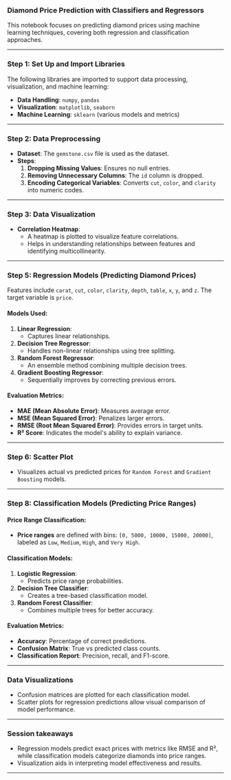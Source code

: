 ### **Diamond Price Prediction with Classifiers and Regressors**

This notebook focuses on predicting diamond prices using machine learning techniques, covering both regression and classification approaches.

---

### **Step 1: Set Up and Import Libraries**

The following libraries are imported to support data processing, visualization, and machine learning:

* **Data Handling**: `numpy`, `pandas`  
* **Visualization**: `matplotlib`, `seaborn`  
* **Machine Learning**: `sklearn` (various models and metrics)

---

### **Step 2: Data Preprocessing**

* **Dataset**: The `gemstone.csv` file is used as the dataset.  
* **Steps**:  
  1. **Dropping Missing Values**: Ensures no null entries.  
  2. **Removing Unnecessary Columns**: The `id` column is dropped.  
  3. **Encoding Categorical Variables**: Converts `cut`, `color`, and `clarity` into numeric codes.

---

### **Step 3: Data Visualization**

* **Correlation Heatmap**:  
  * A heatmap is plotted to visualize feature correlations.  
  * Helps in understanding relationships between features and identifying multicollinearity.

---

### **Step 5: Regression Models (Predicting Diamond Prices)**

Features include `carat`, `cut`, `color`, `clarity`, `depth`, `table`, `x`, `y`, and `z`. The target variable is `price`.

#### **Models Used:**

1. **Linear Regression**:  
   * Captures linear relationships.  
2. **Decision Tree Regressor**:  
   * Handles non-linear relationships using tree splitting.  
3. **Random Forest Regressor**:  
   * An ensemble method combining multiple decision trees.  
4. **Gradient Boosting Regressor**:  
   * Sequentially improves by correcting previous errors.

#### **Evaluation Metrics:**

* **MAE (Mean Absolute Error)**: Measures average error.  
* **MSE (Mean Squared Error)**: Penalizes larger errors.  
* **RMSE (Root Mean Squared Error)**: Provides errors in target units.  
* **R² Score**: Indicates the model's ability to explain variance.

---

### **Step 6: Scatter Plot**

* Visualizes actual vs predicted prices for `Random Forest` and `Gradient Boosting` models.

---

### **Step 8: Classification Models (Predicting Price Ranges)**

#### **Price Range Classification:**

* **Price ranges** are defined with bins: `[0, 5000, 10000, 15000, 20000]`, labeled as `Low`, `Medium`, `High`, and `Very High`.

#### **Classification Models:**

1. **Logistic Regression**:  
   * Predicts price range probabilities.  
2. **Decision Tree Classifier**:  
   * Creates a tree-based classification model.  
3. **Random Forest Classifier**:  
   * Combines multiple trees for better accuracy.

#### **Evaluation Metrics:**

* **Accuracy**: Percentage of correct predictions.  
* **Confusion Matrix**: True vs predicted class counts.  
* **Classification Report**: Precision, recall, and F1-score.

---

### **Data Visualizations**

* Confusion matrices are plotted for each classification model.  
* Scatter plots for regression predictions allow visual comparison of model performance.

---

### **Session takeaways**

* Regression models predict exact prices with metrics like RMSE and R², while classification models categorize diamonds into price ranges.  
* Visualization aids in interpreting model effectiveness and results.

---

